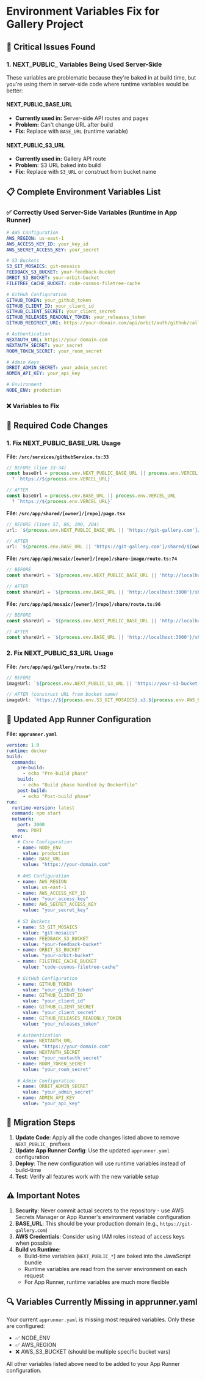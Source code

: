 # Environment Variables Fix for Gallery Project

## 🚨 Critical Issues Found

### 1. **NEXT_PUBLIC_ Variables Being Used Server-Side**
These variables are problematic because they're baked in at build time, but you're using them in server-side code where runtime variables would be better:

#### **NEXT_PUBLIC_BASE_URL** 
- **Currently used in:** Server-side API routes and pages
- **Problem:** Can't change URL after build
- **Fix:** Replace with `BASE_URL` (runtime variable)

#### **NEXT_PUBLIC_S3_URL**
- **Currently used in:** Gallery API route
- **Problem:** S3 URL baked into build
- **Fix:** Replace with `S3_URL` or construct from bucket name

## 📋 Complete Environment Variables List

### ✅ Correctly Used Server-Side Variables (Runtime in App Runner)
```yaml
# AWS Configuration
AWS_REGION: us-east-1
AWS_ACCESS_KEY_ID: your_key_id
AWS_SECRET_ACCESS_KEY: your_secret

# S3 Buckets
S3_GIT_MOSAICS: git-mosaics
FEEDBACK_S3_BUCKET: your-feedback-bucket
ORBIT_S3_BUCKET: your-orbit-bucket
FILETREE_CACHE_BUCKET: code-cosmos-filetree-cache

# GitHub Configuration
GITHUB_TOKEN: your_github_token
GITHUB_CLIENT_ID: your_client_id
GITHUB_CLIENT_SECRET: your_client_secret
GITHUB_RELEASES_READONLY_TOKEN: your_releases_token
GITHUB_REDIRECT_URI: https://your-domain.com/api/orbit/auth/github/callback

# Authentication
NEXTAUTH_URL: https://your-domain.com
NEXTAUTH_SECRET: your_secret
ROOM_TOKEN_SECRET: your_room_secret

# Admin Keys
ORBIT_ADMIN_SECRET: your_admin_secret
ADMIN_API_KEY: your_api_key

# Environment
NODE_ENV: production
```

### ❌ Variables to Fix

## 🔧 Required Code Changes

### 1. Fix NEXT_PUBLIC_BASE_URL Usage

**File: `/src/services/githubService.ts:33`**
```typescript
// BEFORE (line 33-34)
const baseUrl = process.env.NEXT_PUBLIC_BASE_URL || process.env.VERCEL_URL 
  ? `https://${process.env.VERCEL_URL}` 

// AFTER
const baseUrl = process.env.BASE_URL || process.env.VERCEL_URL 
  ? `https://${process.env.VERCEL_URL}`
```

**File: `/src/app/shared/[owner]/[repo]/page.tsx`**
```typescript
// BEFORE (lines 57, 86, 200, 204)
url: `${process.env.NEXT_PUBLIC_BASE_URL || 'https://git-gallery.com'}/shared/${owner}/${repo}`

// AFTER
url: `${process.env.BASE_URL || 'https://git-gallery.com'}/shared/${owner}/${repo}`
```

**File: `/src/app/api/mosaic/[owner]/[repo]/share-image/route.ts:74`**
```typescript
// BEFORE
const shareUrl = `${process.env.NEXT_PUBLIC_BASE_URL || 'http://localhost:3000'}/shared/${owner}/${repo}`;

// AFTER
const shareUrl = `${process.env.BASE_URL || 'http://localhost:3000'}/shared/${owner}/${repo}`;
```

**File: `/src/app/api/mosaic/[owner]/[repo]/share/route.ts:96`**
```typescript
// BEFORE
const shareUrl = `${process.env.NEXT_PUBLIC_BASE_URL || 'http://localhost:3000'}/shared/${shareId}`;

// AFTER
const shareUrl = `${process.env.BASE_URL || 'http://localhost:3000'}/shared/${shareId}`;
```

### 2. Fix NEXT_PUBLIC_S3_URL Usage

**File: `/src/app/api/gallery/route.ts:52`**
```typescript
// BEFORE
imageUrl: `${process.env.NEXT_PUBLIC_S3_URL || 'https://your-s3-bucket.s3.amazonaws.com'}/mosaics/a24z-ai/a24z-Memory.png`,

// AFTER (construct URL from bucket name)
imageUrl: `https://${process.env.S3_GIT_MOSAICS}.s3.${process.env.AWS_REGION || 'us-east-1'}.amazonaws.com/mosaics/a24z-ai/a24z-Memory.png`,
```

## 📝 Updated App Runner Configuration

**File: `apprunner.yaml`**
```yaml
version: 1.0
runtime: docker
build:
  commands:
    pre-build:
      - echo "Pre-build phase"
    build:
      - echo "Build phase handled by Dockerfile"
    post-build:
      - echo "Post-build phase"
run:
  runtime-version: latest
  command: npm start
  network:
    port: 3000
    env: PORT
  env:
    # Core Configuration
    - name: NODE_ENV
      value: production
    - name: BASE_URL
      value: "https://your-domain.com"
    
    # AWS Configuration
    - name: AWS_REGION
      value: us-east-1
    - name: AWS_ACCESS_KEY_ID
      value: "your_access_key"
    - name: AWS_SECRET_ACCESS_KEY
      value: "your_secret_key"
    
    # S3 Buckets
    - name: S3_GIT_MOSAICS
      value: "git-mosaics"
    - name: FEEDBACK_S3_BUCKET
      value: "your-feedback-bucket"
    - name: ORBIT_S3_BUCKET
      value: "your-orbit-bucket"
    - name: FILETREE_CACHE_BUCKET
      value: "code-cosmos-filetree-cache"
    
    # GitHub Configuration
    - name: GITHUB_TOKEN
      value: "your_github_token"
    - name: GITHUB_CLIENT_ID
      value: "your_client_id"
    - name: GITHUB_CLIENT_SECRET
      value: "your_client_secret"
    - name: GITHUB_RELEASES_READONLY_TOKEN
      value: "your_releases_token"
    
    # Authentication
    - name: NEXTAUTH_URL
      value: "https://your-domain.com"
    - name: NEXTAUTH_SECRET
      value: "your_nextauth_secret"
    - name: ROOM_TOKEN_SECRET
      value: "your_room_secret"
    
    # Admin Configuration
    - name: ORBIT_ADMIN_SECRET
      value: "your_admin_secret"
    - name: ADMIN_API_KEY
      value: "your_api_key"
```

## 🚀 Migration Steps

1. **Update Code**: Apply all the code changes listed above to remove `NEXT_PUBLIC_` prefixes
2. **Update App Runner Config**: Use the updated `apprunner.yaml` configuration
3. **Deploy**: The new configuration will use runtime variables instead of build-time
4. **Test**: Verify all features work with the new variable setup

## ⚠️ Important Notes

1. **Security**: Never commit actual secrets to the repository - use AWS Secrets Manager or App Runner's environment variable configuration
2. **BASE_URL**: This should be your production domain (e.g., `https://git-gallery.com`)
3. **AWS Credentials**: Consider using IAM roles instead of access keys when possible
4. **Build vs Runtime**: 
   - Build-time variables (`NEXT_PUBLIC_*`) are baked into the JavaScript bundle
   - Runtime variables are read from the server environment on each request
   - For App Runner, runtime variables are much more flexible

## 🔍 Variables Currently Missing in apprunner.yaml

Your current `apprunner.yaml` is missing most required variables. Only these are configured:
- ✅ NODE_ENV
- ✅ AWS_REGION
- ❌ AWS_S3_BUCKET (should be multiple specific bucket vars)

All other variables listed above need to be added to your App Runner configuration.